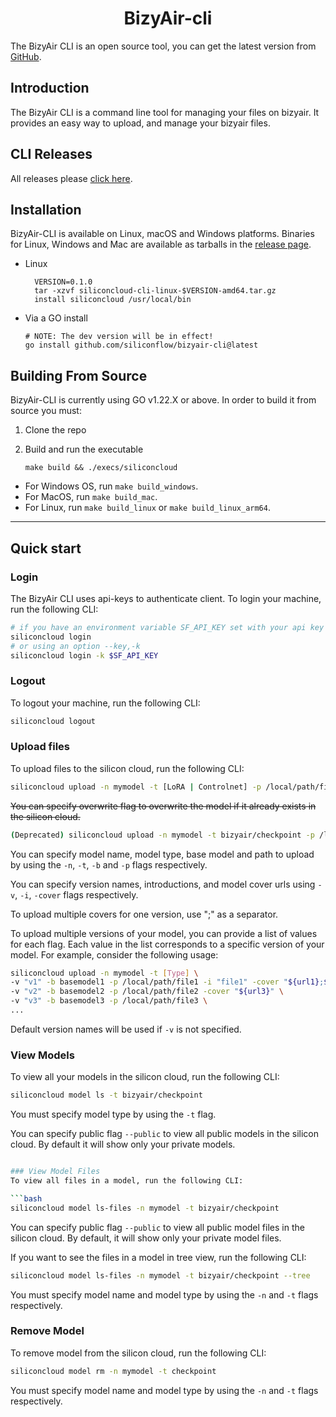 <h1 align="center">BizyAir-cli</h1>

<p align="center">
<p>

The BizyAir CLI is an open source tool, you can get the latest version from [GitHub](https://github.com/siliconflow/bizyair-cli).

## Introduction
The BizyAir CLI is a command line tool for managing your files on bizyair. It provides an easy way to upload,  and manage your bizyair files.

## CLI Releases

All releases please [click here](https://github.com/siliconflow/bizyair-cli/releases).

## Installation
BizyAir-CLI is available on Linux, macOS and Windows platforms.
Binaries for Linux, Windows and Mac are available as tarballs in the [release page](https://github.com/siliconflow/bizyair-cli/releases).

- Linux
  ```shell
    VERSION=0.1.0
    tar -xzvf siliconcloud-cli-linux-$VERSION-amd64.tar.gz
    install siliconcloud /usr/local/bin
  ```

* Via a GO install

  ```shell
  # NOTE: The dev version will be in effect!
  go install github.com/siliconflow/bizyair-cli@latest
  ```

## Building From Source

BizyAir-CLI is currently using GO v1.22.X or above.
In order to build it from source you must:

1. Clone the repo
2. Build and run the executable

     ```shell
     make build && ./execs/siliconcloud
     ```

- For Windows OS, run `make build_windows`.
- For MacOS, run `make build_mac`.
- For Linux, run `make build_linux` or `make build_linux_arm64`.
---

## Quick start

### Login
The BizyAir CLI uses api-keys to authenticate client. To login your machine, run the following CLI:

```bash
# if you have an environment variable SF_API_KEY set with your api key
siliconcloud login
# or using an option --key,-k
siliconcloud login -k $SF_API_KEY
```

### Logout
To logout your machine, run the following CLI:

```bash
siliconcloud logout
```

### Upload files
To upload files to the silicon cloud, run the following CLI:

```bash
siliconcloud upload -n mymodel -t [LoRA | Controlnet] -p /local/path/file -b basemodel
```

~~You can specify overwrite flag to overwrite the model if it already exists in the silicon cloud.~~

```bash
(Deprecated) siliconcloud upload -n mymodel -t bizyair/checkpoint -p /local/path/file --overwrite
```

You can specify model name, model type, base model and path to upload by using the `-n`, `-t`, `-b` and `-p` flags respectively.

You can specify version names, introductions, and model cover urls using `-v`, `-i`, `-cover` flags respectively.

To upload multiple covers for one version, use ";" as a separator.

To upload multiple versions of your model, you can provide a list of values for each flag. Each value in the list corresponds to a specific version of your model. For example, consider the following usage:

```bash
siliconcloud upload -n mymodel -t [Type] \
-v "v1" -b basemodel1 -p /local/path/file1 -i "file1" -cover "${url1};${url2}" \
-v "v2" -b basemodel2 -p /local/path/file2 -cover "${url3}" \
-v "v3" -b basemodel3 -p /local/path/file3 \
...
```
Default version names will be used if `-v` is not specified.

### View Models
To view all your models in the silicon cloud, run the following CLI:

```bash
siliconcloud model ls -t bizyair/checkpoint
```

You must specify model type by using the `-t` flag.

You can specify public flag `--public` to view all public models in the silicon cloud. By default it will show only your private models.

```bash

### View Model Files
To view all files in a model, run the following CLI:

```bash
siliconcloud model ls-files -n mymodel -t bizyair/checkpoint
```

You can specify public flag `--public` to view all public model files in the silicon cloud. By default, it will show only your private model files.

If you want to see the files in a model in tree view, run the following CLI:
```bash
siliconcloud model ls-files -n mymodel -t bizyair/checkpoint --tree
```

You must specify model name and model type by using the `-n` and `-t` flags respectively.

### Remove Model
To remove model from the silicon cloud, run the following CLI:

```bash
siliconcloud model rm -n mymodel -t checkpoint
```

You must specify model name and model type by using the `-n` and `-t` flags respectively.
